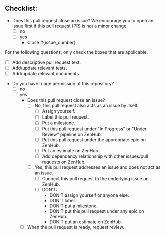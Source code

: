 ## Checklist:

- Does this pull request close an issue? We encourage you to open an issue first if this pull request (PR) is not a
  minor change.
  - [ ] no
  - [ ] yes
    - Close #{issue_number}

For the following questions, only check the boxes that are applicable.

- [ ] Add descriptive pull request text.
- [ ] Add/update relevant tests.
- [ ] Add/update relevant documents.

- Do you have triage permission of this repository?
  - [ ] no
  - [ ] yes
    - Does this pull request close an issue?
      - [ ] No, this pull request also acts as an issue by itself.
        - [ ] Assign yourself.
        - [ ] Label this pull request.
        - [ ] Put a milestone.
        - [ ] Put this pull request under "In Progress" or "Under Review" pipeline on ZenHub.
        - [ ] Put this pull request under the appropriate epic on ZenHub.
        - [ ] Put an estimate on ZenHub.
        - [ ] Add dependency relationship with other issues/pull requests on ZenHub.
      - [ ] Yes, this pull request addresses an issue and does not act as an issue.
        - [ ] Connect this pull request to the underlying issue on ZenHub.
        - [ ] DON'T:
          - DON'T assign yourself or anyone else.
          - DON'T label.
          - DON'T put a milestone.
          - DON'T put this pull request under any epic on ZenHub.
          - DON'T put an estimate on ZenHub.
    - [ ] When the pull request is ready, request review.

